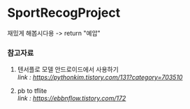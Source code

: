 # SportRecogProject

재밌게 해봅시다용 -> return "예압" 

### 참고자료

1. 텐서플로 모델 안드로이드에서 사용하기  
*link : https://pythonkim.tistory.com/131?category=703510*

2. pb to tflite  
*link : https://ebbnflow.tistory.com/172*

